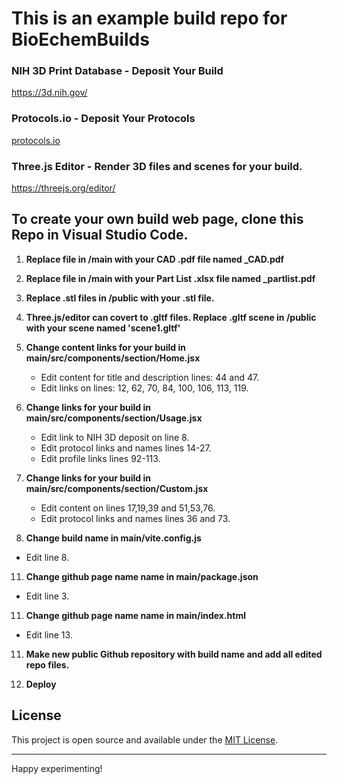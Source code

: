 # This is an example build repo for BioEchemBuilds
### NIH 3D Print Database - Deposit Your Build
https://3d.nih.gov/<build>
### Protocols.io - Deposit Your Protocols
[protocols.io ](https://www.protocols.io/)
### Three.js Editor - Render 3D files and scenes for your build.
https://threejs.org/editor/ 




## To create your own build web page, clone this Repo in Visual Studio Code.

1. **Replace file in /main with your CAD .pdf file named <build>_CAD.pdf**
   
3. **Replace file in /main with your Part List .xlsx file named <build>_partlist.pdf**

5. **Replace .stl files in /public with your <build>.stl file.**

6. **Three.js/editor can covert to .gltf files. Replace .gltf scene in /public with your scene named 'scene1.gltf'**

7. **Change content links for your build in main/src/components/section/Home.jsx**
   - Edit content for title and description lines: 44 and 47.
   - Edit links on lines: 12, 62, 70, 84, 100, 106, 113, 119.
     
8. **Change links for your build in main/src/components/section/Usage.jsx**
   - Edit link to NIH 3D deposit on line 8.
   - Edit protocol links and names lines 14-27.
   - Edit profile links lines 92-113.
  
9. **Change links for your build in main/src/components/section/Custom.jsx**
   - Edit content on lines 17,19,39 and 51,53,76.
   - Edit protocol links and names lines 36 and 73.
     
10. **Change build name in main/vite.config.js**
   - Edit line 8.

11. **Change github page name name in main/package.json**
   - Edit line 3.
     
11. **Change github page name name in main/index.html**
   - Edit line 13. 

11. **Make new public Github repository with build name and add all edited repo files.**

12. **Deploy**


## License

This project is open source and available under the [MIT License](LICENSE).

---

Happy experimenting!
